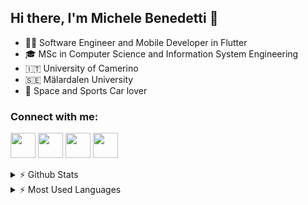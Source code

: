## Hi there, I'm Michele Benedetti 👋

- 👨‍💻 Software Engineer and Mobile Developer in Flutter
- 🎓 MSc in Computer Science and Information System Engineering
- 🇮🇹 University of Camerino
- 🇸🇪 Mälardalen University
- 🔭 Space and Sports Car lover

### Connect with me:

[<img height="40" width="40" src="https://cdn.jsdelivr.net/npm/simple-icons@v3/icons/gmail.svg"/>][email]
[<img height="40" width="40" src="https://cdn.jsdelivr.net/npm/simple-icons@v3/icons/linkedin.svg" />][linkedin]
[<img height="40" width="40" src="https://cdn.jsdelivr.net/npm/simple-icons@v3/icons/twitter.svg" />][twitter]
[<img height="40" width="40" src="https://cdn.jsdelivr.net/npm/simple-icons@v3/icons/instagram.svg" />][instagram]

<details>
    <summary> ⚡ Github Stats </summary>
    <img align="left" alt="Github Stats" src="https://github-readme-stats.vercel.app/api?username=Michele-x98&count_private=true&show_icons=true&theme=dark" />

</details>

<details>
    <summary> ⚡ Most Used Languages </summary>
    <img align="left" alt="Most Used" src="https://github-readme-stats.vercel.app/api/top-langs/?username=Michele-x98&theme=dark&layout=compact" />

</details>

<br />
<br />

[twitter]: https://twitter.com/Michele11998
[email]: michelebenx98@gmail.com
[linkedin]: https://www.linkedin.com/in/michele-benedetti-2b44681a6/
[instagram]: https://www.instagram.com/michele.benedetti/?hl=it
